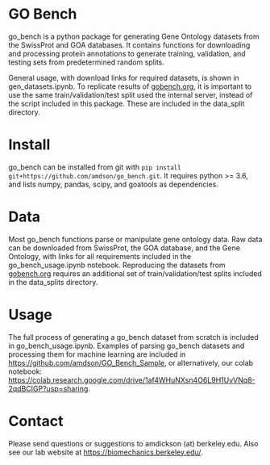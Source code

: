 # GO Bench
go_bench is a python package for generating Gene Ontology datasets from the SwissProt and GOA databases. It contains functions for downloading and processing protein annotations to generate training, validation, and testing sets from predetermined random splits. 

General usage, with download links for required datasets, is shown in gen_datasets.ipynb. To replicate results of [gobench.org](www.gobench.org), it is important to use the same train/validation/test split used the internal server, instead of the script included in this package. These are included in the data_split directory. 

# Install
go_bench can be installed from git with `pip install git+https://github.com/amdson/go_bench.git`. It requires python >= 3.6, and lists numpy, pandas, scipy, and goatools as dependencies. 

# Data
Most go_bench functions parse or manipulate gene ontology data. Raw data can be downloaded from SwissProt, the GOA database, and the Gene Ontology, with links for all requirements included in the go_bench_usage.ipynb notebook. Reproducing the datasets from [gobench.org](www.gobench.org) requires an additional set of train/validation/test splits included in the data_splits directory. 

# Usage
The full process of generating a go_bench dataset from scratch is included in go_bench_usage.ipynb. Examples of parsing go_bench datasets and processing them for machine learning are included in https://github.com/amdson/GO_Bench_Sample, or alternatively, our colab notebook: https://colab.research.google.com/drive/1af4WHuNXsn4O6L9H1UvVNq8-2qdBCIGP?usp=sharing. 

# Contact
Please send questions or suggestions to amdickson (at) berkeley.edu. Also see our lab website at https://biomechanics.berkeley.edu/. 

